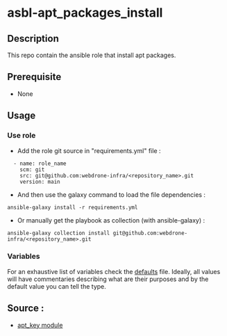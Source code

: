 # asbl-apt_packages_install

## Description

This repo contain the ansible role that install apt packages.

## Prerequisite

- None

## Usage

### Use role

- Add the role git source in "requirements.yml" file :
```
  - name: role_name
    scm: git
    src: git@github.com:webdrone-infra/<repository_name>.git
    version: main
```

- And then use the galaxy command to load the file dependencies :
```
ansible-galaxy install -r requirements.yml
```

- Or manually get the playbook as collection (with ansible-galaxy) :
```
ansible-galaxy collection install git@github.com:webdrone-infra/<repository_name>.git
```

### Variables

For an exhaustive list of variables check the [defaults](defaults/main.yml)
file. Ideally, all values will have commentaries describing what are their
purposes and by the default value you can tell the type.

## Source :

- [apt_key module](https://docs.ansible.com/ansible/latest/collections/ansible/builtin/apt_key_module.html)

